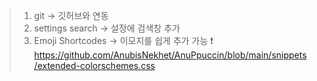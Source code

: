 > 1. git -> 깃허브와 연동
> 2. settings search -> 설정에 검색창 추가
> 3. Emoji Shortcodes -> 이모지를 쉽게 추가 가능 ❗
https://github.com/AnubisNekhet/AnuPpuccin/blob/main/snippets/extended-colorschemes.css